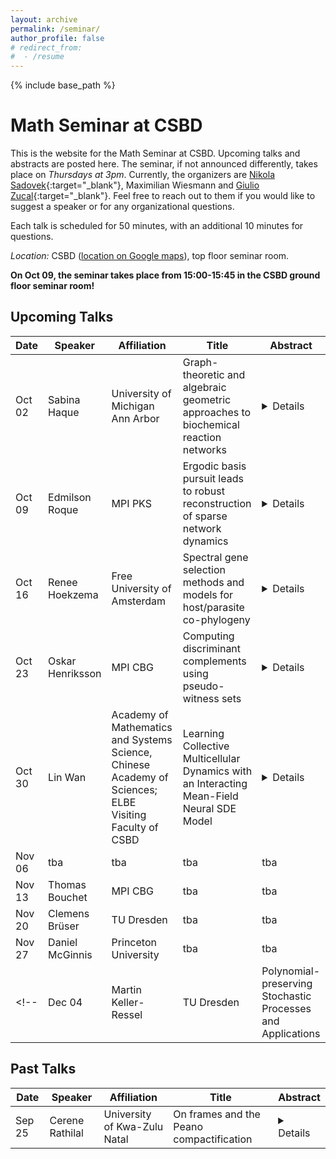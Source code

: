 ```yaml
---
layout: archive
permalink: /seminar/
author_profile: false
# redirect_from:
#  - /resume
---
```


{% include base_path %}

Math Seminar at CSBD
======

This is the website for the Math Seminar at CSBD. Upcoming talks and abstracts are posted here. The seminar, if not announced differently, takes place on *Thursdays at 3pm*. Currently, the organizers are [Nikola Sadovek](https://sites.google.com/view/nikola-sadovek){:target="_blank"}, Maximilian Wiesmann and [Giulio Zucal](https://sites.google.com/view/giulio-zucal/home-page){:target="_blank"}. Feel free to reach out to them if you would like to suggest a speaker or for any organizational questions.

Each talk is scheduled for 50 minutes, with an additional 10 minutes for questions.

*Location:* CSBD ([location on Google maps](https://maps.app.goo.gl/fs93agptKavkdyiG8)), top floor seminar room.

**On Oct 09, the seminar takes place from 15:00-15:45 in the CSBD ground floor seminar room!**


## Upcoming Talks 

| Date | Speaker | Affiliation | Title | Abstract |
| ---- | ------- | ----- | ----- | -------- | 
| Oct 02 | Sabina Haque | University of Michigan Ann Arbor| Graph-theoretic and algebraic geometric approaches to biochemical reaction networks | <details> Under mass-action kinetics, systems of biochemical reactions are modeled by chemical reaction networks (CRNs), a class of graphs that gives rise to polynomial dynamical systems. Approaches in this field include chemical reaction network theory and the more recent linear framework. In this talk, I will focus primarily on the linear framework, a graph-theoretic approach to timescale separation in biochemical systems. I will discuss a graph-theoretic construction within the framework that mimics what would happen if a single parameter in a graph is taken to infinity, producing what we call an asymptotic graph. I consider how properties of the asymptotic graph, such as its steady states, serve as an appropriate representation for a linear framework graph in this limit. I also speculate on some extensions of this construction beyond the scope of the linear framework to parameter identifiability and the steady state varieties of CRNs, suggesting areas for future work at the intersection of graph theory, algebraic geometry, and dynamical systems. </details> |
| Oct 09 | Edmilson Roque | MPI PKS | Ergodic basis pursuit leads to robust reconstruction of sparse network dynamics | <details> Networks of coupled dynamical systems are successful models in diverse fields of science, ranging from physics to neuroscience. The network interaction structure impacts the dynamics; in fact, many malfunctions are associated with disorders in the network structure. Yet, typically, we cannot measure the interaction structure; we only have access to multivariate time series of nodes’ states. This led to considerable effort in reconstructing the network from multivariate data. This reconstruction problem is ill-posed for large networks, leading to the reconstruction of false network structures. In this talk, I will present an approach that uses the network dynamics’ statistical properties to ensure the exact reconstruction of weakly coupled sparse networks. Moreover, this approach exhibits robustness against noise. I will illustrate its reconstruction power using experimental multivariate time series data obtained from optoelectronic networks. </details> |
| Oct 16 | Renee Hoekzema | Free University of Amsterdam | Spectral gene selection methods and models for host/parasite co-phylogeny | <details>  I will talk about two disjoint projects. Firstly, I will talk about an application of spectral graph theory to the study of single cell transcriptomics, in particular the problem of feature selection of relevant genes in such experiments. Single cell transcriptomics is a powerful technique in biology that allows for the measurement of gene expression levels in many individual cells simultaneously. Current methods for analysis assume that cell types are discrete. However, in practice there is also continuous variation between cells: subtypes of subtypes, differentiation pathways, responses to environment or treatment, et cetera. We propose topologically-inspired data analysis methods that identify coherent gene expression patterns considering discrete and continuous patterns on equal footing. This is joint work with Lewis Marsh, Otto Sumray, Thomas Carroll, Xin Lu, Helen Byrne and Heather Harrington. Secondly, I will talk about ongoing work with Gillian Grindstaff on models for co-evolution of “nested’’ systems, such as parasite/host systems, individuals within a species, or “phylosymbiosis” – the coupled evolution of the microbiome and its hosts. We create a space of nested phylogenetic trees and study its intricate geometry. In particular we show that this space is CAT(0) – in analogy with the influential work of Billera, Holmes and Vogtmann (2001) – implying the existence of unique averages over nested trees. </details> |
| Oct 23 | Oskar Henriksson | MPI CBG | Computing discriminant complements using pseudo-witness sets | <details> A key object for understanding a parametrized polynomial system is the discriminant variety, which divides the parameter space into regions of constant qualitative and quantitative properties of the solution sets. However, a common challenge in the study of discriminant varieties is that many methods rely on having access to explicit equations, which in general requires solving a costly implicitization problem. In this work, we present a new approach for finding sample points in all connected components of the complement of discriminant varieties, which combines the recent HypersurfaceRegions.jl package with the framework of pseudo-witness sets in a way that allows us to circumvent the need for symbolic elimination. This is joint work in progress with Paul Breiding, John Cobb, Aviva Englander, Nayda Farnsworth, Jon Hauenstein, David Johnson, Jordy Garcia, and Deepak Mundayur. </details> |
| Oct 30 | Lin Wan | Academy of Mathematics and Systems Science, Chinese Academy of Sciences; ELBE Visiting Faculty of CSBD | Learning Collective Multicellular Dynamics with an Interacting Mean-Field Neural SDE Model | <details> The advent of temporal single-cell RNA sequencing (scRNA-seq) data has enabled in-depth investigation of dynamic processes in heterogeneous multicellular systems. Despite remarkable advancements in computational methods for modeling cellular dynamics, integrating cell-cell interactions (CCIs) into these models remains a major challenge. This is particularly true when dealing with high-dimensional gene expression profiles from large populations of interacting cells, where the intricate interplay between cells can be obscured by data complexity. In this talk, I will present our recent work on a neural interacting mean-field stochastic differential equation (SDE) framework for temporal scRNA-seq data. Our approach combines mean-field modeling with neural networks to learn the dynamics of large, interacting cell populations directly from data. It enables the reconstruction of intrinsic cell population trajectories and the systematic characterization of CCIs. Notably, the model uncovers biologically interpretable, non-reciprocal interaction patterns and offers a principled way to study complex, non-equilibrium multicellular systems. </details> |
| Nov 06 | tba | tba | tba | tba |
| Nov 13 | Thomas Bouchet | MPI CBG | tba | tba |
| Nov 20 | Clemens Brüser | TU Dresden | tba | tba |
| Nov 27 | Daniel McGinnis | Princeton University | tba | tba |
<!-- | Dec 04 | Martin Keller-Ressel | TU Dresden | Polynomial-preserving Stochastic Processes and Applications | tba | -->


## Past Talks


| Date | Speaker | Affiliation | Title | Abstract |
| ---- | ------- | ----- | ----- | -------- | 
| Sep 25 | Cerene Rathilal | University of Kwa-Zulu Natal | On frames and the Peano compactification | <details> This talk will provide an introduction to pointfree topology and have a focus on some recent work on compactifications of frames. In [Curtis (1980): Hyperspaces of Noncompact Metric Spaces], Curtis introduced the concept of a locally non-separating remainder in order to study the hyperspace of a non-compact space $X$. Using the property of a locally non-separating remainder, Curtis established the conditions under which a Peano compactification of a connected space $X$ would exist. In this talk, we will present the analog of the concept of locally non-separating sets, in frames. We will discuss properties of sublocales, after which we define a locally non-separating sublocale and conclude by providing a generalisation for a special case of Curtis’s result. </details> |